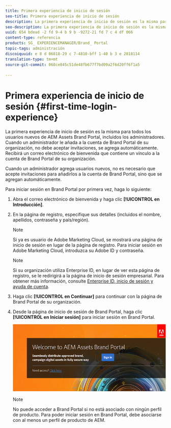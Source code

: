 ```yaml
---
title: Primera experiencia de inicio de sesión
seo-title: Primera experiencia de inicio de sesión
description: La primera experiencia de inicio de sesión es la misma para todos los usuarios nuevos de AEM Assets Brand Portal, incluidos los administradores. Cuando un administrador le añada a la cuenta de Brand Portal de su organización, no debe aceptar invitaciones, se agrega automáticamente. Recibirá un correo electrónico de bienvenida que contiene un vínculo a la cuenta de Brand Portal de su organización.
seo-description: La primera experiencia de inicio de sesión es la misma para todos los usuarios nuevos de AEM Assets Brand Portal, incluidos los administradores. Cuando un administrador le añada a la cuenta de Brand Portal de su organización, no debe aceptar invitaciones, se agrega automáticamente. Recibirá un correo electrónico de bienvenida que contiene un vínculo a la cuenta de Brand Portal de su organización.
uuid: 654 bdead -2 fd 9-4 b 9 b -9272-21 fd 7 c 4 df 066
content-type: referencia
products: SG_ EXPERIENCEMANAGER/Brand_ Portal
topic-tags: administración
discoiquuid: e 8 d 06818-29 c 7-4810-bff 1-40 b 3 e 2818114
translation-type: tm+mt
source-git-commit: 068ce845c51de48fb677f7bd09a2f6d20ff6f1a5

---
```



# Primera experiencia de inicio de sesión {#first-time-login-experience}

La primera experiencia de inicio de sesión es la misma para todos los usuarios nuevos de AEM Assets Brand Portal, incluidos los administradores. Cuando un administrador le añada a la cuenta de Brand Portal de su organización, no debe aceptar invitaciones, se agrega automáticamente. Recibirá un correo electrónico de bienvenida que contiene un vínculo a la cuenta de Brand Portal de su organización.

Cuando un administrador agrega usuarios nuevos, no es necesario que acepte invitaciones para añadirlos a la cuenta de Brand Portal, sino que se agregan automáticamente.

Para iniciar sesión en Brand Portal por primera vez, haga lo siguiente:

1. Abra el correo electrónico de bienvenida y haga clic **[!UICONTROL en Introducción]**.

2. En la página de registro, especifique sus detalles (incluidos el nombre, apellidos, contraseña y país/región).
   >[!NOTE]
   >
   >Si ya es usuario de Adobe Marketing Cloud, se mostrará una página de inicio de sesión en lugar de la página de registro. Para iniciar sesión en Adobe Marketing Cloud, introduzca su Adobe ID y contraseña.

   >[!NOTE]
   >
   >Si su organización utiliza Enterprise ID, en lugar de ver esta página de registro, se le redirigirá a la página de inicio de sesión empresarial. Para obtener más información, consulte [Enterprise ID, inicio de sesión y ayuda de cuenta](https://helpx.adobe.com/in/enterprise/kb/enterprise-id-faq.html).

3. Haga clic **[!UICONTROL en Continuar]** para continuar con la página de Brand Portal de su organización.
4. Desde la página de inicio de sesión de Brand Portal, haga clic **[!UICONTROL en Iniciar sesión]** para iniciar sesión en Brand Portal.

   ![Marca de inicio de sesión de Brand Portal](assets/signin-onboarding.png)

   >[!NOTE]
   >
   >No puede acceder a Brand Portal si no está asociado con ningún perfil de producto. Para poder iniciar sesión en Brand Portal, debe asociarse con al menos un perfil de producto de AEM.
